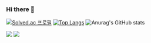 ### Hi there 👋

<!--
**rnjs5540/rnjs5540** is a ✨ _special_ ✨ repository because its `README.md` (this file) appears on your GitHub profile.

Here are some ideas to get you started:

- 🔭 I’m currently working on ...
- 🌱 I’m currently learning ...
- 👯 I’m looking to collaborate on ...
- 🤔 I’m looking for help with ...
- 💬 Ask me about ...
- 📫 How to reach me: ...
- 😄 Pronouns: ...
- ⚡ Fun fact: ...
-->
[![Solved.ac
프로필](http://mazassumnida.wtf/api/v2/generate_badge?boj=rnjs5540)](https://solved.ac/rnjs5540)
[![Top Langs](https://github-readme-stats.vercel.app/api/top-langs/?username=rnjs5540&layout=compact)](https://github.com/rnjs5540/github-readme-stats)
![Anurag's GitHub stats](https://github-readme-stats.vercel.app/api?username=rnjs5540&show_icons=true&theme=gruvbox)

 <img src="https://img.shields.io/badge/C-A8B9CC?style=flat&logo=C&logoColor=white"/> <img src="https://img.shields.io/badge/spring-6DB33F?style=flat&logo=spring&logoColor=white"/>
